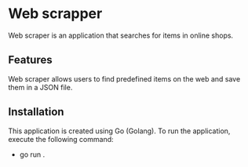 # Web scrapper
Web scraper is an application that searches for items in online shops.

## Features
Web scraper allows users to find predefined items on the web and save them in a JSON file.

## Installation
This application is created using Go (Golang). To run the application, execute the following command:

- go run .
